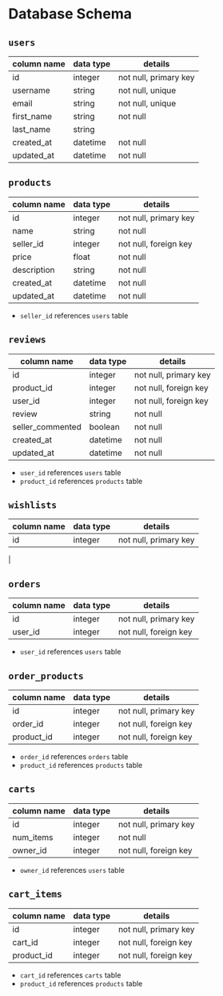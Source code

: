 # **Database Schema**

## `users`

| column name | data type | details                   |
|-------------|-----------|---------------------------|
| id          | integer   | not null, primary key     |
| username    | string    | not null, unique                |
| email       | string    | not null, unique          |
| first_name  | string    | not null                  |
| last_name   | string    |                           |
| created_at  | datetime  | not null                  |
| updated_at  | datetime  | not null                  |

## `products`

| column name | data type | details               |
|-------------|-----------|-----------------------|
| id          | integer   | not null, primary key |
| name        | string    | not null              |
| seller_id   | integer   | not null, foreign key |
| price       | float     | not null              |
| description | string    | not null              |
| created_at  | datetime  | not null              |
| updated_at  | datetime  | not null              |

* `seller_id` references `users` table

## `reviews`

| column name      | data type | details               |
|------------------|-----------|-----------------------|
| id               | integer   | not null, primary key |
| product_id       | integer   | not null, foreign key |
| user_id          | integer   | not null, foreign key |
| review           | string    | not null              |
| seller_commented | boolean   | not null              |
| created_at       | datetime  | not null              |
| updated_at       | datetime  | not null              |

* `user_id` references `users` table
* `product_id` references `products` table

## `wishlists`

| column name      | data type | details               |
|------------------|-----------|-----------------------|
| id               | integer   | not null, primary key |
|

## `orders`

| column name      | data type | details               |
|------------------|-----------|-----------------------|
| id               | integer   | not null, primary key |
| user_id          | integer   | not null, foreign key |

* `user_id` references `users` table

## `order_products`

| column name      | data type | details               |
|------------------|-----------|-----------------------|
| id               | integer   | not null, primary key |
| order_id         | integer   | not null, foreign key |
| product_id       | integer   | not null, foreign key |

* `order_id` references `orders` table
* `product_id` references `products` table

## `carts`

| column name | data type | details               |
|-------------|-----------|-----------------------|
| id          | integer   | not null, primary key |
| num_items   | integer   | not null              |
| owner_id    | integer   | not null, foreign key |

* `owner_id` references `users` table

## `cart_items`

| column name | data type | details               |
|-------------|-----------|-----------------------|
| id          | integer   | not null, primary key |
| cart_id     | integer   | not null, foreign key |
| product_id  | integer   | not null, foreign key |

* `cart_id` references `carts` table
* `product_id` references `products` table
